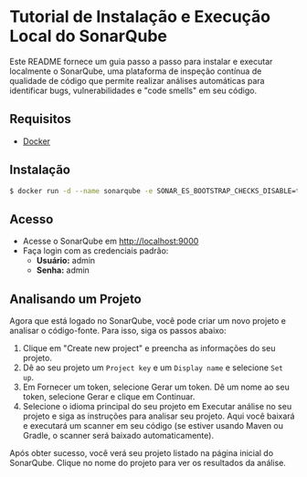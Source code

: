 # Tutorial de Instalação e Execução Local do SonarQube

Este README fornece um guia passo a passo para instalar e executar localmente o SonarQube, uma plataforma de inspeção contínua de qualidade de código que permite realizar análises automáticas para identificar bugs, vulnerabilidades e "code smells" em seu código.

## Requisitos

- [Docker](https://www.docker.com/products/docker-desktop)

## Instalação

```bash
$ docker run -d --name sonarqube -e SONAR_ES_BOOTSTRAP_CHECKS_DISABLE=true -p 9000:9000 sonarqube:latest
```

## Acesso

- Acesse o SonarQube em [http://localhost:9000](http://localhost:9000)
- Faça login com as credenciais padrão:
  - **Usuário:** admin
  - **Senha:** admin

## Analisando um Projeto

Agora que está logado no SonarQube, você pode criar um novo projeto e analisar o código-fonte. Para isso, siga os passos abaixo:

1. Clique em "Create new project" e preencha as informações do seu projeto.
2. Dê ao seu projeto um `Project key` e um `Display name` e selecione `Set up`.
3. Em Fornecer um token, selecione Gerar um token. Dê um nome ao seu token, selecione Gerar e clique em Continuar.
4. Selecione o idioma principal do seu projeto em Executar análise no seu projeto e siga as instruções para analisar seu projeto. Aqui você baixará e executará um scanner em seu código (se estiver usando Maven ou Gradle, o scanner será baixado automaticamente).

Após obter sucesso, você verá seu projeto listado na página inicial do SonarQube. Clique no nome do projeto para ver os resultados da análise.